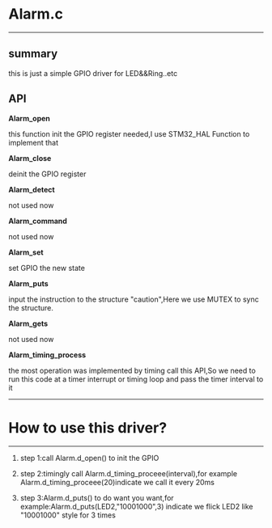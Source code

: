 # Alarm.c #

----------

## summary ##

this is just a simple GPIO driver for LED&&Ring..etc
## API ##

**Alarm_open**

this function init the GPIO register needed,I use STM32_HAL Function to implement that

**Alarm_close**

deinit the GPIO register

**Alarm_detect**

not used now

**Alarm_command**

not used now

**Alarm_set**

set GPIO the new state

**Alarm_puts**

input the instruction to the structure "caution",Here we use MUTEX to sync the structure.

**Alarm_gets**

not used now

**Alarm_timing_process**

the most operation was implemented by timing call this API,So we need to run this code at a timer interrupt or timing loop and pass the timer interval to it


----------


# How to use this driver? #

----------

1. step 1:call Alarm.d_open() to init the GPIO
2. step 2:timingly call Alarm.d_timing_proceee(interval),for example  Alarm.d_timing_proceee(20)indicate we call it every 20ms

3. step 3:Alarm.d_puts() to do want you want,for example:Alarm.d_puts(LED2,"10001000",3) indicate we flick LED2 like "10001000" style for 3 times
